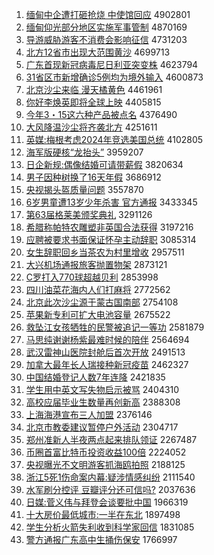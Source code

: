 1. [缅甸中企遭打砸抢烧 中使馆回应](http://www.baidu.com/baidu?cl=3&tn=SE_baiduhomet8_jmjb7mjw&rsv_dl=fyb_top&fr=top1000&wd=%C3%E5%B5%E9%D6%D0%C6%F3%D4%E2%B4%F2%D4%D2%C7%C0%C9%D5%20%D6%D0%CA%B9%B9%DD%BB%D8%D3%A6) 4902801
1. [缅甸仰光部分地区实施军事管制](http://www.baidu.com/baidu?cl=3&tn=SE_baiduhomet8_jmjb7mjw&rsv_dl=fyb_top&fr=top1000&wd=%C3%E5%B5%E9%D1%F6%B9%E2%B2%BF%B7%D6%B5%D8%C7%F8%CA%B5%CA%A9%BE%FC%CA%C2%B9%DC%D6%C6) 4870169
1. [导游威胁游客不消费会影响征信](http://www.baidu.com/baidu?cl=3&tn=SE_baiduhomet8_jmjb7mjw&rsv_dl=fyb_top&fr=top1000&wd=%B5%BC%D3%CE%CD%FE%D0%B2%D3%CE%BF%CD%B2%BB%CF%FB%B7%D1%BB%E1%D3%B0%CF%EC%D5%F7%D0%C5) 4731203
1. [北方12省市出现大范围黄沙](http://www.baidu.com/baidu?cl=3&tn=SE_baiduhomet8_jmjb7mjw&rsv_dl=fyb_top&fr=top1000&wd=%B1%B1%B7%BD12%CA%A1%CA%D0%B3%F6%CF%D6%B4%F3%B7%B6%CE%A7%BB%C6%C9%B3) 4699713
1. [广东首现新冠病毒尼日利亚突变株](http://www.baidu.com/baidu?cl=3&tn=SE_baiduhomet8_jmjb7mjw&rsv_dl=fyb_top&fr=top1000&wd=%B9%E3%B6%AB%CA%D7%CF%D6%D0%C2%B9%DA%B2%A1%B6%BE%C4%E1%C8%D5%C0%FB%D1%C7%CD%BB%B1%E4%D6%EA) 4623794
1. [31省区市新增确诊5例均为境外输入](http://www.baidu.com/baidu?cl=3&tn=SE_baiduhomet8_jmjb7mjw&rsv_dl=fyb_top&fr=top1000&wd=31%CA%A1%C7%F8%CA%D0%D0%C2%D4%F6%C8%B7%D5%EF5%C0%FD%BE%F9%CE%AA%BE%B3%CD%E2%CA%E4%C8%EB) 4600873
1. [北京沙尘来临 漫天橘黄色](http://www.baidu.com/baidu?cl=3&tn=SE_baiduhomet8_jmjb7mjw&rsv_dl=fyb_top&fr=top1000&wd=%B1%B1%BE%A9%C9%B3%B3%BE%C0%B4%C1%D9%20%C2%FE%CC%EC%E9%D9%BB%C6%C9%AB) 4461961
1. [你好李焕英即将全球上映](http://www.baidu.com/baidu?cl=3&tn=SE_baiduhomet8_jmjb7mjw&rsv_dl=fyb_top&fr=top1000&wd=%C4%E3%BA%C3%C0%EE%BB%C0%D3%A2%BC%B4%BD%AB%C8%AB%C7%F2%C9%CF%D3%B3) 4405815
1. [今年3・15这六种产品被点名](http://www.baidu.com/baidu?cl=3&tn=SE_baiduhomet8_jmjb7mjw&rsv_dl=fyb_top&fr=top1000&wd=%BD%F1%C4%EA3%A1%A415%D5%E2%C1%F9%D6%D6%B2%FA%C6%B7%B1%BB%B5%E3%C3%FB) 4376490
1. [大风降温沙尘将齐袭北方](http://www.baidu.com/baidu?cl=3&tn=SE_baiduhomet8_jmjb7mjw&rsv_dl=fyb_top&fr=top1000&wd=%B4%F3%B7%E7%BD%B5%CE%C2%C9%B3%B3%BE%BD%AB%C6%EB%CF%AE%B1%B1%B7%BD) 4251611
1. [英媒:梅根考虑2024年竞选美国总统](http://www.baidu.com/baidu?cl=3&tn=SE_baiduhomet8_jmjb7mjw&rsv_dl=fyb_top&fr=top1000&wd=%D3%A2%C3%BD%3A%C3%B7%B8%F9%BF%BC%C2%C72024%C4%EA%BE%BA%D1%A1%C3%C0%B9%FA%D7%DC%CD%B3) 4102805
1. [海军版硬核“龙抬头”](http://www.baidu.com/baidu?cl=3&tn=SE_baiduhomet8_jmjb7mjw&rsv_dl=fyb_top&fr=top1000&wd=%BA%A3%BE%FC%B0%E6%D3%B2%BA%CB%A1%B0%C1%FA%CC%A7%CD%B7%A1%B1) 3959207
1. [日企新规:偶像结婚可请带薪假](http://www.baidu.com/baidu?cl=3&tn=SE_baiduhomet8_jmjb7mjw&rsv_dl=fyb_top&fr=top1000&wd=%C8%D5%C6%F3%D0%C2%B9%E6%3A%C5%BC%CF%F1%BD%E1%BB%E9%BF%C9%C7%EB%B4%F8%D0%BD%BC%D9) 3820634
1. [男子因种树换了16天年假](http://www.baidu.com/baidu?cl=3&tn=SE_baiduhomet8_jmjb7mjw&rsv_dl=fyb_top&fr=top1000&wd=%C4%D0%D7%D3%D2%F2%D6%D6%CA%F7%BB%BB%C1%CB16%CC%EC%C4%EA%BC%D9) 3686912
1. [央视揭头盔质量问题](http://www.baidu.com/baidu?cl=3&tn=SE_baiduhomet8_jmjb7mjw&rsv_dl=fyb_top&fr=top1000&wd=%D1%EB%CA%D3%BD%D2%CD%B7%BF%F8%D6%CA%C1%BF%CE%CA%CC%E2) 3557870
1. [6岁男童遭13岁少年杀害 官方通报](http://www.baidu.com/baidu?cl=3&tn=SE_baiduhomet8_jmjb7mjw&rsv_dl=fyb_top&fr=top1000&wd=6%CB%EA%C4%D0%CD%AF%D4%E213%CB%EA%C9%D9%C4%EA%C9%B1%BA%A6%20%B9%D9%B7%BD%CD%A8%B1%A8) 3433345
1. [第63届格莱美颁奖典礼](http://www.baidu.com/baidu?cl=3&tn=SE_baiduhomet8_jmjb7mjw&rsv_dl=fyb_top&fr=top1000&wd=%B5%DA63%BD%EC%B8%F1%C0%B3%C3%C0%B0%E4%BD%B1%B5%E4%C0%F1) 3291126
1. [希腊称帕特农雕塑非英国合法获得](http://www.baidu.com/baidu?cl=3&tn=SE_baiduhomet8_jmjb7mjw&rsv_dl=fyb_top&fr=top1000&wd=%CF%A3%C0%B0%B3%C6%C5%C1%CC%D8%C5%A9%B5%F1%CB%DC%B7%C7%D3%A2%B9%FA%BA%CF%B7%A8%BB%F1%B5%C3) 3197216
1. [应聘被要求书面保证怀孕主动辞职](http://www.baidu.com/baidu?cl=3&tn=SE_baiduhomet8_jmjb7mjw&rsv_dl=fyb_top&fr=top1000&wd=%D3%A6%C6%B8%B1%BB%D2%AA%C7%F3%CA%E9%C3%E6%B1%A3%D6%A4%BB%B3%D4%D0%D6%F7%B6%AF%B4%C7%D6%B0) 3085314
1. [女生辞职回乡当茶农为村里增收](http://www.baidu.com/baidu?cl=3&tn=SE_baiduhomet8_jmjb7mjw&rsv_dl=fyb_top&fr=top1000&wd=%C5%AE%C9%FA%B4%C7%D6%B0%BB%D8%CF%E7%B5%B1%B2%E8%C5%A9%CE%AA%B4%E5%C0%EF%D4%F6%CA%D5) 2957511
1. [大兴机场通报旅客抛置物架](http://www.baidu.com/baidu?cl=3&tn=SE_baiduhomet8_jmjb7mjw&rsv_dl=fyb_top&fr=top1000&wd=%B4%F3%D0%CB%BB%FA%B3%A1%CD%A8%B1%A8%C2%C3%BF%CD%C5%D7%D6%C3%CE%EF%BC%DC) 2873121
1. [C罗打入770球超越贝利](http://www.baidu.com/baidu?cl=3&tn=SE_baiduhomet8_jmjb7mjw&rsv_dl=fyb_top&fr=top1000&wd=C%C2%DE%B4%F2%C8%EB770%C7%F2%B3%AC%D4%BD%B1%B4%C0%FB) 2853998
1. [四川油菜花海内人们打麻将](http://www.baidu.com/baidu?cl=3&tn=SE_baiduhomet8_jmjb7mjw&rsv_dl=fyb_top&fr=top1000&wd=%CB%C4%B4%A8%D3%CD%B2%CB%BB%A8%BA%A3%C4%DA%C8%CB%C3%C7%B4%F2%C2%E9%BD%AB) 2772562
1. [北京此次沙尘源于蒙古国南部](http://www.baidu.com/baidu?cl=3&tn=SE_baiduhomet8_jmjb7mjw&rsv_dl=fyb_top&fr=top1000&wd=%B1%B1%BE%A9%B4%CB%B4%CE%C9%B3%B3%BE%D4%B4%D3%DA%C3%C9%B9%C5%B9%FA%C4%CF%B2%BF) 2754108
1. [苹果新专利可扩大电池容量](http://www.baidu.com/baidu?cl=3&tn=SE_baiduhomet8_jmjb7mjw&rsv_dl=fyb_top&fr=top1000&wd=%C6%BB%B9%FB%D0%C2%D7%A8%C0%FB%BF%C9%C0%A9%B4%F3%B5%E7%B3%D8%C8%DD%C1%BF) 2675522
1. [救坠江女孩牺牲的民警被追记一等功](http://www.baidu.com/baidu?cl=3&tn=SE_baiduhomet8_jmjb7mjw&rsv_dl=fyb_top&fr=top1000&wd=%BE%C8%D7%B9%BD%AD%C5%AE%BA%A2%CE%FE%C9%FC%B5%C4%C3%F1%BE%AF%B1%BB%D7%B7%BC%C7%D2%BB%B5%C8%B9%A6) 2581879
1. [马思纯谢谢杨紫最难时候的陪伴](http://www.baidu.com/baidu?cl=3&tn=SE_baiduhomet8_jmjb7mjw&rsv_dl=fyb_top&fr=top1000&wd=%C2%ED%CB%BC%B4%BF%D0%BB%D0%BB%D1%EE%D7%CF%D7%EE%C4%D1%CA%B1%BA%F2%B5%C4%C5%E3%B0%E9) 2564694
1. [武汉雷神山医院封舱后首次开放](http://www.baidu.com/baidu?cl=3&tn=SE_baiduhomet8_jmjb7mjw&rsv_dl=fyb_top&fr=top1000&wd=%CE%E4%BA%BA%C0%D7%C9%F1%C9%BD%D2%BD%D4%BA%B7%E2%B2%D5%BA%F3%CA%D7%B4%CE%BF%AA%B7%C5) 2491513
1. [加拿大最年长人瑞接种新冠疫苗](http://www.baidu.com/baidu?cl=3&tn=SE_baiduhomet8_jmjb7mjw&rsv_dl=fyb_top&fr=top1000&wd=%BC%D3%C4%C3%B4%F3%D7%EE%C4%EA%B3%A4%C8%CB%C8%F0%BD%D3%D6%D6%D0%C2%B9%DA%D2%DF%C3%E7) 2462327
1. [中国结婚登记人数7年连降](http://www.baidu.com/baidu?cl=3&tn=SE_baiduhomet8_jmjb7mjw&rsv_dl=fyb_top&fr=top1000&wd=%D6%D0%B9%FA%BD%E1%BB%E9%B5%C7%BC%C7%C8%CB%CA%FD7%C4%EA%C1%AC%BD%B5) 2421835
1. [学生用中英文写失物启示被骂](http://www.baidu.com/baidu?cl=3&tn=SE_baiduhomet8_jmjb7mjw&rsv_dl=fyb_top&fr=top1000&wd=%D1%A7%C9%FA%D3%C3%D6%D0%D3%A2%CE%C4%D0%B4%CA%A7%CE%EF%C6%F4%CA%BE%B1%BB%C2%EE) 2404310
1. [高校应届毕业生数量再创新高](http://www.baidu.com/baidu?cl=3&tn=SE_baiduhomet8_jmjb7mjw&rsv_dl=fyb_top&fr=top1000&wd=%B8%DF%D0%A3%D3%A6%BD%EC%B1%CF%D2%B5%C9%FA%CA%FD%C1%BF%D4%D9%B4%B4%D0%C2%B8%DF) 2388308
1. [上海海港宣布三人加盟](http://www.baidu.com/baidu?cl=3&tn=SE_baiduhomet8_jmjb7mjw&rsv_dl=fyb_top&fr=top1000&wd=%C9%CF%BA%A3%BA%A3%B8%DB%D0%FB%B2%BC%C8%FD%C8%CB%BC%D3%C3%CB) 2376146
1. [北京市教委建议暂停户外活动](http://www.baidu.com/baidu?cl=3&tn=SE_baiduhomet8_jmjb7mjw&rsv_dl=fyb_top&fr=top1000&wd=%B1%B1%BE%A9%CA%D0%BD%CC%CE%AF%BD%A8%D2%E9%D4%DD%CD%A3%BB%A7%CD%E2%BB%EE%B6%AF) 2304717
1. [郑州准新人半夜两点起来排队领证](http://www.baidu.com/baidu?cl=3&tn=SE_baiduhomet8_jmjb7mjw&rsv_dl=fyb_top&fr=top1000&wd=%D6%A3%D6%DD%D7%BC%D0%C2%C8%CB%B0%EB%D2%B9%C1%BD%B5%E3%C6%F0%C0%B4%C5%C5%B6%D3%C1%EC%D6%A4) 2267487
1. [币圈首富比特币投资收益100倍](http://www.baidu.com/baidu?cl=3&tn=SE_baiduhomet8_jmjb7mjw&rsv_dl=fyb_top&fr=top1000&wd=%B1%D2%C8%A6%CA%D7%B8%BB%B1%C8%CC%D8%B1%D2%CD%B6%D7%CA%CA%D5%D2%E6100%B1%B6) 2224052
1. [央视曝光不文明游客抓海鸥拍照](http://www.baidu.com/baidu?cl=3&tn=SE_baiduhomet8_jmjb7mjw&rsv_dl=fyb_top&fr=top1000&wd=%D1%EB%CA%D3%C6%D8%B9%E2%B2%BB%CE%C4%C3%F7%D3%CE%BF%CD%D7%A5%BA%A3%C5%B8%C5%C4%D5%D5) 2188125
1. [浙江5死1伤命案内幕:疑涉情感纠纷](http://www.baidu.com/baidu?cl=3&tn=SE_baiduhomet8_jmjb7mjw&rsv_dl=fyb_top&fr=top1000&wd=%D5%E3%BD%AD5%CB%C01%C9%CB%C3%FC%B0%B8%C4%DA%C4%BB%3A%D2%C9%C9%E6%C7%E9%B8%D0%BE%C0%B7%D7) 2111540
1. [水军刷分控评 豆瓣评分还可信吗?](http://www.baidu.com/baidu?cl=3&tn=SE_baiduhomet8_jmjb7mjw&rsv_dl=fyb_top&fr=top1000&wd=%CB%AE%BE%FC%CB%A2%B7%D6%BF%D8%C6%C0%20%B6%B9%B0%EA%C6%C0%B7%D6%BB%B9%BF%C9%D0%C5%C2%F0%3F) 2037636
1. [日媒:菅义伟与拜登会谈要批中国](http://www.baidu.com/baidu?cl=3&tn=SE_baiduhomet8_jmjb7mjw&rsv_dl=fyb_top&fr=top1000&wd=%C8%D5%C3%BD%3A%DD%D1%D2%E5%CE%B0%D3%EB%B0%DD%B5%C7%BB%E1%CC%B8%D2%AA%C5%FA%D6%D0%B9%FA) 1966319
1. [十大房价最低城市:一半在东北](http://www.baidu.com/baidu?cl=3&tn=SE_baiduhomet8_jmjb7mjw&rsv_dl=fyb_top&fr=top1000&wd=%CA%AE%B4%F3%B7%BF%BC%DB%D7%EE%B5%CD%B3%C7%CA%D0%3A%D2%BB%B0%EB%D4%DA%B6%AB%B1%B1) 1897498
1. [学生分析火箭失利收到科学家回信](http://www.baidu.com/baidu?cl=3&tn=SE_baiduhomet8_jmjb7mjw&rsv_dl=fyb_top&fr=top1000&wd=%D1%A7%C9%FA%B7%D6%CE%F6%BB%F0%BC%FD%CA%A7%C0%FB%CA%D5%B5%BD%BF%C6%D1%A7%BC%D2%BB%D8%D0%C5) 1831085
1. [警方通报广东高中生捅伤保安](http://www.baidu.com/baidu?cl=3&tn=SE_baiduhomet8_jmjb7mjw&rsv_dl=fyb_top&fr=top1000&wd=%BE%AF%B7%BD%CD%A8%B1%A8%B9%E3%B6%AB%B8%DF%D6%D0%C9%FA%CD%B1%C9%CB%B1%A3%B0%B2) 1766997